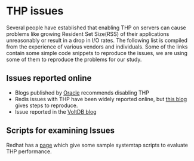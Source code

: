 # THP issues
Several people have established that enabling THP on servers can cause problems
like growing Resident Set Size(RSS) of their applications unreasonably or result
in a drop in I/O rates. The following list is compiled from the experience of
various vendors and individuals. Some of the links contain some simple code
snippets to reproduce the issues, we are using some of them to reproduce the
problems for our study.

## Issues reported online
- Blogs published by [Oracle](https://blogs.oracle.com/linux/entry/performance_issues_with_transparent_huge) recommends disabling THP
- Redis issues with THP have been widely reported online, but [this blog](http://antirez.com/news/84) gives steps to reproduce.
- Issue reported in the [VoltDB blog](https://voltdb.com/blog/linux-transparent-huge-pages-and-voltdb)

## Scripts for examining Issues
Redhat has a [page](http://developerblog.redhat.com/2014/03/10/examining-huge-pages-or-transparent-huge-pages-performance/) which give some sample systemtap scripts to evaluate THP performance.
